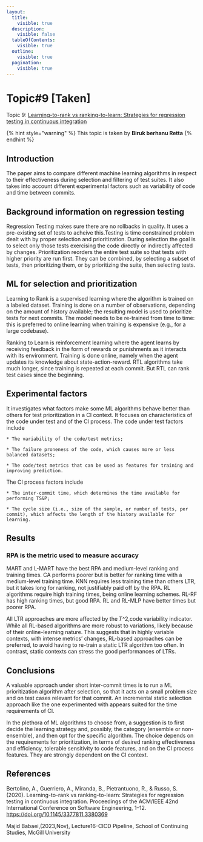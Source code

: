 ```yaml
---
layout:
  title:
    visible: true
  description:
    visible: false
  tableOfContents:
    visible: true
  outline:
    visible: true
  pagination:
    visible: true
---
```


# Topic#9 \[Taken]

Topic 9: [Learning-to-rank vs ranking-to-learn: Strategies for regression testing in continuous integration](https://dl.acm.org/doi/abs/10.1145/3377811.3380369?casa\_token=589-48O3V2YAAAAA:ZHmEK7dF7uSAaucGLiSxQJPDa\_EmDpmSByQIRa\_itN02J3YsacGJ26cHo6Ns2AEuQREYlw3A7Q57)

{% hint style="warning" %}
This topic is taken by **Biruk berhanu Retta**
{% endhint %}


## Introduction

The paper aims to compare different machine learning algorithms in respect to their effectiveness during selection and filtering of test suites. It also takes into account different experimental factors such as variability of code and time between commits.

## Background information on regression testing

Regression Testing makes sure there are no rollbacks in quality. It uses a pre-existing set of tests to acheive this.Testing is time constrained problem dealt with by proper selection and prioritization.
During selection the goal is to select only those tests exercising the code directly or indirectly affected by changes. Prioritization reorders the entire test suite so that tests with higher priority are run first. They can be combined, by selecting a subset of tests, then prioritizing them, or by prioritizing the suite, then selecting tests.

## ML for selection and  prioritization

Learning to Rank is a supervised learning where the algorithm is trained on a labeled dataset. Training is done on a number of observations, depending on the amount of history available; the resulting model is used to prioritize tests for next commits. The model needs to be re-trained from time to time: this is preferred to online learning when training is expensive (e.g., for a large codebase).

Ranking to Learn is reinforcement learning where the agent learns by receiving feedback in the form of rewards or punishments as it interacts with its environment. Training is done online, namely when the agent updates its knowledge about state-action-reward. RTL algorithms take much longer, since training is repeated at each commit. But RTL can rank test cases since the beginning.

## Experimental factors

It investigates what factors make some ML algorithms behave better than others for test prioritization in a CI context. It focuses on characteristics of the code under test and of the CI process.
The code under test factors include 

    * The variability of the code/test metrics;
    
    * The failure proneness of the code, which causes more or less balanced datasets;
    
    * The code/test metrics that can be used as features for training and improving prediction.
The CI process factors include

    * The inter-commit time, which determines the time available for performing TS&P;
    
    * The cycle size (i.e., size of the sample, or number of tests, per commit), which affects the length of the history available for learning.

## Results
### RPA is the metric used to measure accuracy
MART and L-MART have the best RPA and medium-level ranking and training times. 
CA performs poorer but is better for ranking time with a medium-level training time. 
KNN requires less training time than others LTR, but it takes long for ranking, not justifiably paid off by the RPA. 
RL algorithms require high training times, being online learning schemes. 
RL-RF has high ranking times, but good RPA. RL and RL-MLP have better times but poorer RPA. 

All LTR approaches are more affected by the 𝑇^2,code variability indicator. While all RL-based algorithms are more robust to variations, likely because of their online-learning nature. This suggests that in highly variable contexts, with intense metrics’ changes, RL-based approaches can be preferred, to avoid having to re-train a static LTR algorithm too often. In contrast, static contexts can stress the good performances of LTRs.


## Conclusions
A valuable approach under short inter-commit times is to run a ML prioritization algorithm after selection, so that it acts on a small problem size and on test cases relevant for that commit. An incremental static selection approach like the one experimented with appears suited for the time requirements of CI.

In the plethora of ML algorithms to choose from, a suggestion is to first decide the learning strategy and, possibly, the category (ensemble or non-ensemble), and then opt for the specific algorithm. The choice depends on the requirements for prioritization, in terms of desired ranking effectiveness and efficiency, tolerable sensitivity to code features, and on the CI process features. They are strongly dependent on the CI context.


## References
Bertolino, A., Guerriero, A., Miranda, B., Pietrantuono, R., & Russo, S. (2020). Learning-to-rank vs ranking-to-learn: Strategies for regression testing in continuous integration. Proceedings of the ACM/IEEE 42nd International Conference on Software Engineering, 1–12. https://doi.org/10.1145/3377811.3380369

Majid Babaei,(2023,Nov), Lecture16-CICD Pipeline, School of Continuing Studies, McGill University

















